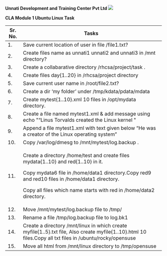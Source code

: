 ﻿**Unnati Development and Training Center Pvt Ltd ![](Aspose.Words.3c0fa11e-31d4-49b1-a6e0-3e518058d264.001.png)**

**CLA Module 1 Ubuntu Linux Task** 



|**Sr. No.** |**Tasks** |
| - | - |
|1\. |Save current location of user in file /file1.txt? |
|2\. |Create files name as unnati1 unnati2 and unnati3 in /mnt directory? |
|3\. |Create a collabarative directory /rhcsa/project/task . |
|4\. |Create files day{1..20} in /rhcsa/project directory |
|5\. |Save current user name in /root/file2.txt? |
|6\. |Create a dir ‘my folder’ under /tmp/kdata/pdata/mdata |
|7\. |Create mytest{1..10}.xml 10 files in /opt/mydata directory. |
|8\. |Create a file named mytest1.xml & add message using echo "“Linus Torvalds created the Linux kernel " |
|9\. |Append a file mytest1.xml with text given below “He was a creator of the Linux operating system” |
|10\. |Copy /var/log/dmesg to /mnt/mytest/log.backup . |
|11\. |<p>Create a directory /home/test and create files mydata{1..10} and red{1..10} in it. </p><p>Copy mydata6 file in /home/data1 directory.Copy red9 and red10 files in /home/data1 directory. </p><p>Copy all files which name starts with red in /home/data2 directory. </p>|
|12\. |Move /mnt/mytest/log.backup file to /tmp/ |
|13\. |Rename a file /tmp/log.backup file to log.bk1 |
|14\. |Create a directory /mnt/linux in which create myfile{1..5}.txt file, Also create myfile{1..10}.html 10 files.Copy all txt files in /ubuntu/rocky/opensuse |
|15\. |Move all html from /mnt/linux directory to /tmp/opensuse |

